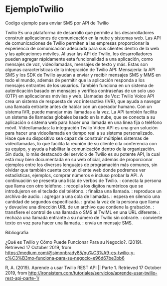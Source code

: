 # EjemploTwilio
Codigo ejemplo para enviar SMS por API de Twilio


Twilio
Es una plataforma de desarrollo que permite a los desarrolladores construir aplicaciones de comunicación en la nube y sistemas web. Las API de comunicaciones de Twilio permiten a las empresas proporcionar la experiencia de comunicación adecuada para sus clientes dentro de la web y las aplicaciones móviles. Al usar las API de Twilio, los desarrolladores pueden agregar rápidamente esta funcionalidad a una aplicación, como mensajes de voz, videollamadas, mensajes de texto y más.
Estas son algunas características de la integración de Twilio API:
Mensajería: la API SMS y los SDK de Twilio ayudan a enviar y recibir mensajes SMS y MMS en todo el mundo, además de permitir que la aplicación responda a los mensajes entrantes de los usuarios. También funciona en un sistema de autenticación basado en mensajes y verifica contraseñas de un solo uso (OTP) en aplicaciones móviles y web.
Llamadas de Voz: Twilio Voice API crea un sistema de respuesta de voz interactiva (IVR), que ayuda a navegar una llamada entrante antes de hablar con un operador humano. Con un sistema IVR, puede manejar más llamadas a la vez. La API también facilita un sistema de llamadas globales basado en la nube, que se conecta a su aplicación o sistema web para hacer una llamada en una línea fija o teléfono móvil.
Videollamadas: la integración Twilio Video API es una gran solución para hacer una videollamada en tiempo real a su sistema personalizado. Hace que su dispositivo sea capaz de construir múltiples sistemas de videollamadas, lo que facilita la reunión de su cliente o la conferencia con su equipo, y ayuda a habilitar la comunicación dentro de la organización.
Sin duda, lo más destacado del servicio de Twilio es su potente API, la cual está muy bien documentada en su web oficial, además de proporcionar ejemplos entre los diversos lenguajes de programación más comunes, sin olvidar que también cuenta con un cliente web donde podremos ver estadísticas, ejemplos, comprar números e incluso probar la API.
A continuación se presenta una lista de verbos de Twilio.
<Dial> : conecta la persona que llama con otro teléfono.
<Gather> : recopila los dígitos numéricos que se introdujeron en el teclado del teléfono.
<Hangup> : finaliza una llamada.
<Play> : reproduce un archivo de audio.
<Queue> : agregar a una cola de llamadas.
<Pause> : espera en silencio una cantidad de segundos especificada.
<Record> : graba la voz de la persona que llama y devuelve una dirección URL de un archivo que contiene la grabación.
<Redirect> : transfiere el control de una llamada o SMS al TwiML en una URL diferente.
<Reject> : rechaza una llamada entrante a su número de Twilio sin cobrarle.
<Say> : convierte texto en voz para hacer una llamada.
<Sms> : envía un mensaje SMS.




Bibliografía

¿Qué es Twilio y Cómo Puede Funcionar Para su Negocio?. (2019). Retrieved 17 October 2019, from https://medium.com/@simonbrady85/qu%C3%A9-es-twilio-y-c%C3%B3mo-funciona-para-su-negocio-e96d67be3bb6

R, A. (2019). Aprende a usar Twilio REST API || Parte 1. Retrieved 17 October 2019, from http://ironsistem.com/tutoriales/servicios/aprende-usar-twilio-rest-api-parte-1/

